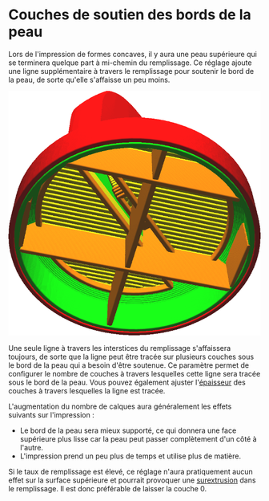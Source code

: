 Couches de soutien des bords de la peau
===

Lors de l'impression de formes concaves, il y aura une peau supérieure qui se terminera quelque part à mi-chemin du remplissage. Ce réglage ajoute une ligne supplémentaire à travers le remplissage pour soutenir le bord de la peau, de sorte qu'elle s'affaisse un peu moins.

![Un périmètre est tracé à travers le remplissage sous le bord de la peau](../../../articles/images/skin_edge_support_thickness.png)

Une seule ligne à travers les interstices du remplissage s'affaissera toujours, de sorte que la ligne peut être tracée sur plusieurs couches sous le bord de la peau qui a besoin d'être soutenue. Ce paramètre permet de configurer le nombre de couches à travers lesquelles cette ligne sera tracée sous le bord de la peau. Vous pouvez également ajuster l'[épaisseur](skin_edge_support_thickness.md) des couches à travers lesquelles la ligne est tracée.

L'augmentation du nombre de calques aura généralement les effets suivants sur l'impression :
* Le bord de la peau sera mieux supporté, ce qui donnera une face supérieure plus lisse car la peau peut passer complètement d'un côté à l'autre.
* L'impression prend un peu plus de temps et utilise plus de matière.

Si le taux de remplissage est élevé, ce réglage n'aura pratiquement aucun effet sur la surface supérieure et pourrait provoquer une [surextrusion](../troubleshooting/overextrusion.md) dans le remplissage. Il est donc préférable de laisser la couche 0.
